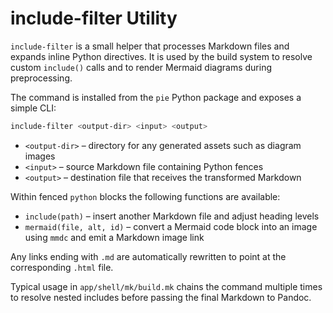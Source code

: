 # include-filter Utility

`include-filter` is a small helper that processes Markdown files and expands
inline Python directives. It is used by the build system to resolve custom
`include()` calls and to render Mermaid diagrams during preprocessing.

The command is installed from the `pie` Python package and exposes a simple
CLI:

```bash
include-filter <output-dir> <input> <output>
```

- `<output-dir>` – directory for any generated assets such as diagram images
- `<input>` – source Markdown file containing Python fences
- `<output>` – destination file that receives the transformed Markdown

Within fenced `python` blocks the following functions are available:

- `include(path)` – insert another Markdown file and adjust heading levels
- `mermaid(file, alt, id)` – convert a Mermaid code block into an image using
  `mmdc` and emit a Markdown image link

Any links ending with `.md` are automatically rewritten to point at the
corresponding `.html` file.

Typical usage in `app/shell/mk/build.mk` chains the command multiple times to
resolve nested includes before passing the final Markdown to Pandoc.
